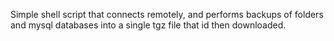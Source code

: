 Simple shell script that connects remotely, and performs backups of folders and mysql databases into a single tgz file that id then downloaded.
